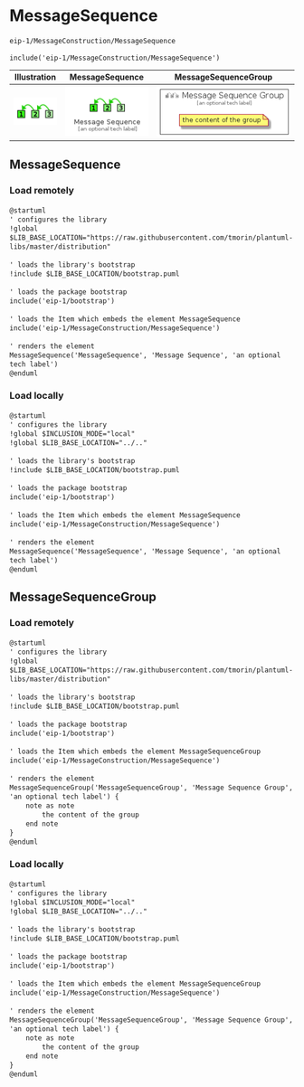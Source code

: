 # MessageSequence


```text
eip-1/MessageConstruction/MessageSequence
```

```text
include('eip-1/MessageConstruction/MessageSequence')
```



| Illustration | MessageSequence | MessageSequenceGroup |
| :---: | :---: | :---: |
| ![illustration for Illustration](../../eip-1/MessageConstruction/MessageSequence.png) | ![illustration for MessageSequence](../../eip-1/MessageConstruction/MessageSequence.Local.png) | ![illustration for MessageSequenceGroup](../../eip-1/MessageConstruction/MessageSequenceGroup.Local.png) |




## MessageSequence

### Load remotely
```plantuml
@startuml
' configures the library
!global $LIB_BASE_LOCATION="https://raw.githubusercontent.com/tmorin/plantuml-libs/master/distribution"

' loads the library's bootstrap
!include $LIB_BASE_LOCATION/bootstrap.puml

' loads the package bootstrap
include('eip-1/bootstrap')

' loads the Item which embeds the element MessageSequence
include('eip-1/MessageConstruction/MessageSequence')

' renders the element
MessageSequence('MessageSequence', 'Message Sequence', 'an optional tech label')
@enduml
```

### Load locally
```plantuml
@startuml
' configures the library
!global $INCLUSION_MODE="local"
!global $LIB_BASE_LOCATION="../.."

' loads the library's bootstrap
!include $LIB_BASE_LOCATION/bootstrap.puml

' loads the package bootstrap
include('eip-1/bootstrap')

' loads the Item which embeds the element MessageSequence
include('eip-1/MessageConstruction/MessageSequence')

' renders the element
MessageSequence('MessageSequence', 'Message Sequence', 'an optional tech label')
@enduml
```

## MessageSequenceGroup

### Load remotely
```plantuml
@startuml
' configures the library
!global $LIB_BASE_LOCATION="https://raw.githubusercontent.com/tmorin/plantuml-libs/master/distribution"

' loads the library's bootstrap
!include $LIB_BASE_LOCATION/bootstrap.puml

' loads the package bootstrap
include('eip-1/bootstrap')

' loads the Item which embeds the element MessageSequenceGroup
include('eip-1/MessageConstruction/MessageSequence')

' renders the element
MessageSequenceGroup('MessageSequenceGroup', 'Message Sequence Group', 'an optional tech label') {
    note as note
        the content of the group
    end note
}
@enduml
```

### Load locally
```plantuml
@startuml
' configures the library
!global $INCLUSION_MODE="local"
!global $LIB_BASE_LOCATION="../.."

' loads the library's bootstrap
!include $LIB_BASE_LOCATION/bootstrap.puml

' loads the package bootstrap
include('eip-1/bootstrap')

' loads the Item which embeds the element MessageSequenceGroup
include('eip-1/MessageConstruction/MessageSequence')

' renders the element
MessageSequenceGroup('MessageSequenceGroup', 'Message Sequence Group', 'an optional tech label') {
    note as note
        the content of the group
    end note
}
@enduml
```

